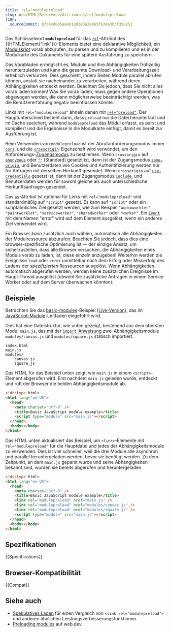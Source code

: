 ```yaml
---
title: rel="modulepreload"
slug: Web/HTML/Reference/Attributes/rel/modulepreload
l10n:
  sourceCommit: 0754cd805a8e010d2e3a2a065f634a3bcf358252
---
```


Das Schlüsselwort **`modulepreload`** für das [`rel`](/de/docs/Web/HTML/Reference/Attributes/rel)-Attribut des {{HTMLElement("link")}}-Elements bietet eine deklarative Möglichkeit, ein [Modulskript](/de/docs/Web/JavaScript/Guide/Modules) vorab abzurufen, zu parsen und zu kompilieren und es in der Modulkarte des Dokuments für eine spätere Ausführung zu speichern.

Das Vorabladen ermöglicht es, Module und ihre Abhängigkeiten frühzeitig herunterzuladen und kann die gesamte Download- und Verarbeitungszeit erheblich verkürzen.
Dies geschieht, indem Seiten Module parallel abrufen können, anstatt sie nacheinander zu verarbeiten, während deren Abhängigkeiten entdeckt werden.
Beachten Sie jedoch, dass Sie nicht alles vorab laden können!
Was Sie vorab laden, muss gegen andere Operationen abgewogen werden, die dann möglicherweise beeinträchtigt werden, was die Benutzererfahrung negativ beeinflussen könnte.

Links mit `rel="modulepreload"` ähneln denen mit [`rel="preload"`](/de/docs/Web/HTML/Reference/Attributes/rel/preload).
Der Hauptunterschied besteht darin, dass `preload` nur die Datei herunterlädt und im Cache speichert, während `modulepreload` das Modul erfasst, es parst und kompiliert und die Ergebnisse in die Modulkarte einfügt, damit es bereit zur Ausführung ist.

Beim Verwenden von `modulepreload` ist der Abrufanforderungsmodus immer [`cors`](/de/docs/Web/API/Request/mode#cors), und die [`crossorigin`](/de/docs/Web/HTML/Reference/Attributes/crossorigin)-Eigenschaft wird verwendet, um den Anforderungs-[Zugangsmodus](/de/docs/Web/API/Request/credentials) zu bestimmen.
Wenn `crossorigin` auf [`anonymous`](/de/docs/Web/HTML/Reference/Attributes/crossorigin#anonymous) oder [`""`](/de/docs/Web/HTML/Reference/Attributes/crossorigin#sect) (Standard) gesetzt ist, dann ist der Zugangsmodus [`same-origin`](/de/docs/Web/API/Request/credentials#same-origin), und Benutzerdaten wie Cookies und Authentifizierung werden nur für Anfragen mit derselben Herkunft gesendet.
Wenn `crossorigin` auf [`use-credentials`](/de/docs/Web/HTML/Reference/Attributes/crossorigin#use-credentials) gesetzt ist, dann ist der Zugangsmodus [`include`](/de/docs/Web/API/Request/credentials#include), und Benutzerdaten werden für sowohl gleiche als auch unterschiedliche Herkunftsanfragen gesendet.

Das [`as`](/de/docs/Web/HTML/Reference/Elements/link#as)-Attribut ist optional für Links mit `rel="modulepreload"` und standardmäßig auf `"script"` gesetzt.
Es kann auf `"script"` oder ein scriptähnliches Ziel gesetzt werden, wie zum Beispiel `"audioworklet"`, `"paintworklet"`, `"serviceworker"`, `"sharedworker"` oder `"worker"`.
Ein [`Event`](/de/docs/Web/API/Event/Event) mit dem Namen "error" wird auf dem Element ausgelöst, wenn ein anderes Ziel verwendet wird.

Ein Browser _kann_ zusätzlich auch wählen, automatisch alle Abhängigkeiten der Modulressource abzurufen.
Beachten Sie jedoch, dass dies eine browser-spezifische Optimierung ist — der einzige Ansatz, um sicherzustellen, dass alle Browser versuchen, die Abhängigkeiten eines Moduls vorab zu laden, ist, diese einzeln anzugeben!
Weiterhin werden die Ereignisse `load` oder `error` unmittelbar nach dem Erfolg oder Misserfolg des Ladens der _spezifizierten_ Ressourcen ausgelöst.
Wenn Abhängigkeiten automatisch abgerufen werden, werden keine zusätzlichen Ereignisse im Haupt-Thread ausgelöst (obwohl Sie zusätzliche Anfragen in einem Service Worker oder auf dem Server überwachen könnten).

## Beispiele

Betrachten Sie das [basic-modules](https://github.com/mdn/js-examples/tree/main/module-examples/basic-modules)-Beispiel ([Live-Version](https://mdn.github.io/js-examples/module-examples/basic-modules/)), das im [JavaScript-Module](/de/docs/Web/JavaScript/Guide/Modules#basic_example_structure)-Leitfaden eingeführt wird.

Dies hat eine Dateistruktur, wie unten gezeigt, bestehend aus dem obersten Modul `main.js`, das mit der [`import`-Anweisung](/de/docs/Web/JavaScript/Reference/Statements/import) zwei Abhängigkeitsmodule `modules/canvas.js` und `modules/square.js` statisch importiert.

```plain
index.html
main.js
modules/
    canvas.js
    square.js
```

Das HTML für das Beispiel unten zeigt, wie `main.js` in einem `<script>`-Element abgerufen wird.
Erst nachdem `main.js` geladen wurde, entdeckt und ruft der Browser die beiden Abhängigkeitsmodule ab.

```html
<!doctype html>
<html lang="en-US">
  <head>
    <meta charset="utf-8" />
    <title>Basic JavaScript module example</title>
    <script type="module" src="main.js"></script>
  </head>
  <body></body>
</html>
```

Das HTML unten aktualisiert das Beispiel, um `<link>`-Elemente mit `rel="modulepreload"` für die Hauptdatei und jedes der Abhängigkeitsmodule zu verwenden.
Dies ist viel schneller, weil die drei Module alle asynchron und parallel heruntergeladen werden, bevor sie benötigt werden.
Zu dem Zeitpunkt, an dem `main.js` geparst wurde und seine Abhängigkeiten bekannt sind, wurden sie bereits abgerufen und heruntergeladen.

```html
<!doctype html>
<html lang="en-US">
  <head>
    <meta charset="utf-8" />
    <title>Basic JavaScript module example</title>
    <link rel="modulepreload" href="main.js" />
    <link rel="modulepreload" href="modules/canvas.js" />
    <link rel="modulepreload" href="modules/square.js" />
    <script type="module" src="main.js"></script>
  </head>
  <body></body>
</html>
```

## Spezifikationen

{{Specifications}}

## Browser-Kompatibilität

{{Compat}}

## Siehe auch

- [Spekulatives Laden](/de/docs/Web/Performance/Guides/Speculative_loading) für einen Vergleich von `<link rel="modulepreload">` und anderen ähnlichen Leistungsverbesserungsfunktionen.
- [Preloading modules](https://web.dev/articles/modulepreload) auf web.dev
